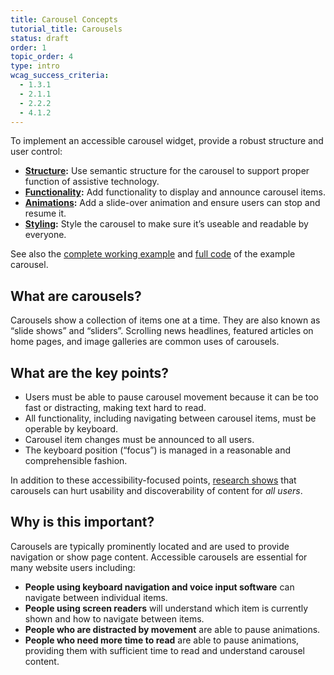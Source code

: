 ```yaml
---
title: Carousel Concepts
tutorial_title: Carousels
status: draft
order: 1
topic_order: 4
type: intro
wcag_success_criteria:
  - 1.3.1
  - 2.1.1
  - 2.2.2
  - 4.1.2
---
```


To implement an accessible carousel widget, provide a robust structure and user control:

* **[Structure](structure.html):**  Use semantic structure for the carousel to support proper function of assistive technology.
* **[Functionality](functionality.html):** Add functionality to display and announce carousel items.
* **[Animations](animations.html):** Add a slide-over animation and ensure users can stop and resume it.
* **[Styling](styling.html):** Style the carousel to make sure it’s useable and readable by everyone.

See also the [complete working example](working-example.html) and [full code](full-code.html) of the example carousel.

## What are carousels?

Carousels show a collection of items one at a time. They are also known as “slide shows” and “sliders”. Scrolling news headlines, featured articles on home pages, and image galleries are common uses of carousels.

## What are the key points?

- Users must be able to pause carousel movement because it can be too fast or distracting, making text hard to read.
- All functionality, including navigating between carousel items, must be operable by keyboard.
- Carousel item changes must be announced to all users.
- The keyboard position (“focus”) is managed in a reasonable and comprehensible fashion.

In addition to these accessibility-focused points, [research shows](http://shouldiuseacarousel.com) that carousels can hurt usability and discoverability of content for _all users_.

## Why is this important?

Carousels are typically prominently located and are used to provide navigation or show page content. Accessible carousels are essential for many website users including:

- **People using keyboard navigation and voice input software** can navigate between individual items.
- **People using screen readers** will understand which item is currently shown and how to navigate between items.
- **People who are distracted by movement** are able to pause animations.
- **People who need more time to read** are able to pause animations, providing them with sufficient time to read and understand carousel content.
